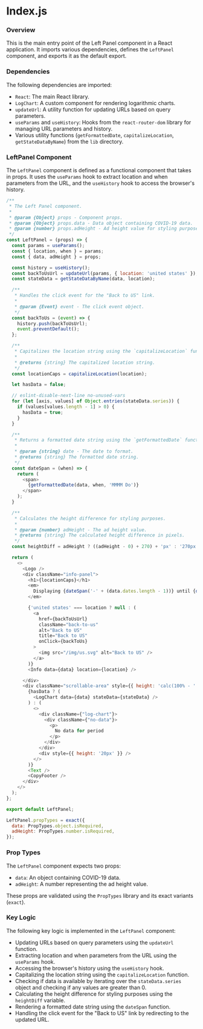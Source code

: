**Index.js**
================

### Overview

This is the main entry point of the Left Panel component in a React application. It imports various dependencies, defines the `LeftPanel` component, and exports it as the default export.

### Dependencies

The following dependencies are imported:

*   `React`: The main React library.
*   `LogChart`: A custom component for rendering logarithmic charts.
*   `updateUrl`: A utility function for updating URLs based on query parameters.
*   `useParams` and `useHistory`: Hooks from the `react-router-dom` library for managing URL parameters and history.
*   Various utility functions (`getFormattedDate`, `capitalizeLocation`, `getStateDataByName`) from the `lib` directory.

### LeftPanel Component

The `LeftPanel` component is defined as a functional component that takes in props. It uses the `useParams` hook to extract location and when parameters from the URL, and the `useHistory` hook to access the browser's history.

```javascript
/**
 * The Left Panel component.
 *
 * @param {Object} props - Component props.
 * @param {Object} props.data - Data object containing COVID-19 data.
 * @param {number} props.adHeight - Ad height value for styling purposes.
 */
const LeftPanel = (props) => {
  const params = useParams();
  const { location, when } = params;
  const { data, adHeight } = props;

  const history = useHistory();
  const backToUsUrl = updateUrl(params, { location: 'united states' });
  const stateData = getStateDataByName(data, location);

  /**
   * Handles the click event for the "Back to US" link.
   *
   * @param {Event} event - The click event object.
   */
  const backToUs = (event) => {
    history.push(backToUsUrl);
    event.preventDefault();
  };

  /**
   * Capitalizes the location string using the `capitalizeLocation` function.
   *
   * @returns {string} The capitalized location string.
   */
  const locationCaps = capitalizeLocation(location);

  let hasData = false;

  // eslint-disable-next-line no-unused-vars
  for (let [axis, values] of Object.entries(stateData.series)) {
    if (values[values.length - 1] > 0) {
      hasData = true;
    }
  }

  /**
   * Returns a formatted date string using the `getFormattedDate` function.
   *
   * @param {string} date - The date to format.
   * @returns {string} The formatted date string.
   */
  const dateSpan = (when) => {
    return (
      <span>
        {getFormattedDate(data, when, 'MMMM Do')}
      </span>
    );
  }

  /**
   * Calculates the height difference for styling purposes.
   *
   * @param {number} adHeight - The ad height value.
   * @returns {string} The calculated height difference in pixels.
   */
  const heightDiff = adHeight ? ((adHeight - 0) + 270) + 'px' : '270px';

  return (
    <>
      <Logo />
      <div className="info-panel">
        <h1>{locationCaps}</h1>
        <em>
          Displaying {dateSpan('-' + (data.dates.length - 1))} until {dateSpan(when)}
        </em>

        {'united states' === location ? null : (
          <a
            href={backToUsUrl}
            className="back-to-us"
            alt="Back to US"
            title="Back to US"
            onClick={backToUs}
          >
            <img src="/img/us.svg" alt="Back to US" />
          </a>
        )}
        <Info data={data} location={location} />

      </div>
      <div className="scrollable-area" style={{ height: 'calc(100% - ' + heightDiff }}>
        {hasData ? (
          <LogChart data={data} stateData={stateData} />
        ) : (
          <>
            <div className={"log-chart"}>
              <div className={"no-data"}>
                <p>
                  No data for period
                </p>
              </div>
            </div>
            <div style={{ height: '20px' }} />
          </>
        )}
        <Text />
        <CopyFooter />
      </div>
    </>
  );
};

export default LeftPanel;

LeftPanel.propTypes = exact({
  data: PropTypes.object.isRequired,
  adHeight: PropTypes.number.isRequired,
});
```

### Prop Types

The `LeftPanel` component expects two props:

*   `data`: An object containing COVID-19 data.
*   `adHeight`: A number representing the ad height value.

These props are validated using the `PropTypes` library and its exact variants (`exact`).

### Key Logic

The following key logic is implemented in the `LeftPanel` component:

*   Updating URLs based on query parameters using the `updateUrl` function.
*   Extracting location and when parameters from the URL using the `useParams` hook.
*   Accessing the browser's history using the `useHistory` hook.
*   Capitalizing the location string using the `capitalizeLocation` function.
*   Checking if data is available by iterating over the `stateData.series` object and checking if any values are greater than 0.
*   Calculating the height difference for styling purposes using the `heightDiff` variable.
*   Rendering a formatted date string using the `dateSpan` function.
*   Handling the click event for the "Back to US" link by redirecting to the updated URL.